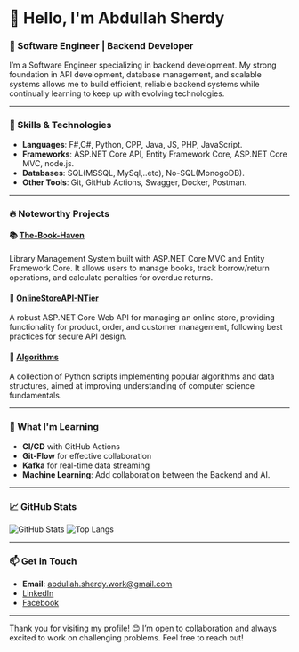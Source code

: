 
<!--
**abdullahsherdy/abdullahsherdy** is a ✨ _special_ ✨ repository because its `README.md` (this file) appears on your GitHub profile.

Here are some ideas to get you started:

- 🔭 I’m currently working on ...
- 🌱 I’m currently learning ...
- 👯 I’m looking to collaborate on ...
- 🤔 I’m looking for help with ...
- 💬 Ask me about ...
- 📫 How to reach me: ...
- 😄 Pronouns: ...
- ⚡ Fun fact: ...
-->
# 👋 Hello, I'm Abdullah Sherdy

### 🌟 Software Engineer | Backend Developer

I’m a Software Engineer specializing in backend development. My strong foundation in API development, database management, and scalable systems allows me to build efficient, reliable backend systems while continually learning to keep up with evolving technologies.

---

### 🚀 Skills & Technologies

- **Languages**: F#,C#, Python, CPP, Java, JS, PHP, JavaScript.
- **Frameworks**: ASP.NET Core API, Entity Framework Core, ASP.NET Core MVC, node.js.
- **Databases**: SQL(MSSQL, MySql,..etc), No-SQL(MonogoDB).
- **Other Tools**: Git, GitHub Actions, Swagger, Docker, Postman.

---

### 🔥 Noteworthy Projects

#### 📚 [The-Book-Haven](https://github.com/abdullahsherdy/The-Book-Haven)
Library Management System built with ASP.NET Core MVC and Entity Framework Core. It allows users to manage books, track borrow/return operations, and calculate penalties for overdue returns.

#### 🛒 [OnlineStoreAPI-NTier](https://github.com/abdullahsherdy/OnlineStoreAPI-NTier)
A robust ASP.NET Core Web API for managing an online store, providing functionality for product, order, and customer management, following best practices for secure API design.

#### 🧠 [Algorithms](https://github.com/abdullahsherdy/algorithms)
A collection of Python scripts implementing popular algorithms and data structures, aimed at improving understanding of computer science fundamentals.

---

### 🌱 What I'm Learning
- **CI/CD** with GitHub Actions
- **Git-Flow** for effective collaboration
- **Kafka** for real-time data streaming
- **Machine Learning**: Add collaboration between the Backend and AI.
---

### 📈 GitHub Stats

![GitHub Stats](https://github-readme-stats.vercel.app/api?username=abdullahsherdy&show_icons=true&theme=radical)
![Top Langs](https://github-readme-stats.vercel.app/api/top-langs/?username=abdullahsherdy&layout=compact&theme=radical)

---

### 📫 Get in Touch
- **Email**: abdullah.sherdy.work@gmail.com
- [LinkedIn](https://www.linkedin.com/in/abdullahsherdy)
- [Facebook](https://www.facebook.com/profile.php?id=100038535590675)
---

Thank you for visiting my profile! 😊 I’m open to collaboration and always excited to work on challenging problems. Feel free to reach out!
